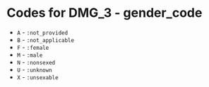 # Codes for DMG_3 - gender_code
* `A` - `:not_provided`
* `B` - `:not_applicable`
* `F` - `:female`
* `M` - `:male`
* `N` - `:nonsexed`
* `U` - `:unknown`
* `X` - `:unsexable`
